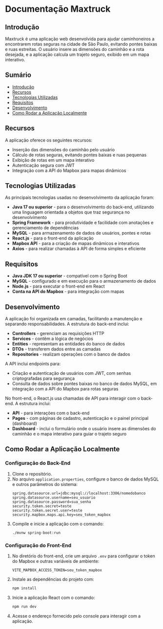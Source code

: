 # Documentação Maxtruck

## Introdução
Maxtruck é uma aplicação web desenvolvida para ajudar caminhoneiros a encontrarem rotas seguras na cidade de São Paulo, evitando pontes baixas e ruas estreitas. O usuário insere as dimensões do caminhão e a rota desejada, e a aplicação calcula um trajeto seguro, exibido em um mapa interativo.

## Sumário
- [Introdução](#introdução)
- [Recursos](#recursos)
- [Tecnologias Utilizadas](#tecnologias-utilizadas)
- [Requisitos](#requisitos)
- [Desenvolvimento](#desenvolvimento)
- [Como Rodar a Aplicação Localmente](#como-rodar-a-aplicação-localmente)

## Recursos
A aplicação oferece os seguintes recursos:
- Inserção das dimensões do caminhão pelo usuário
- Cálculo de rotas seguras, evitando pontes baixas e ruas pequenas
- Exibição de rotas em um mapa interativo
- Autenticação segura com JWT
- Integração com a API do Mapbox para mapas dinâmicos

## Tecnologias Utilizadas
As principais tecnologias usadas no desenvolvimento da aplicação foram:
- **Java 17 ou superior** - para o desenvolvimento do back-end, utilizando uma linguagem orientada a objetos que traz segurança no desenvolvimento
- **Spring Framework** - para produtividade e facilidade com anotações e gerenciamento de dependências
- **MySQL** - para armazenamento de dados de usuários, pontes e rotas
- **React.js** - para o front-end da aplicação
- **Mapbox API** - para a criação de mapas dinâmicos e interativos
- **Axios** - para realizar chamadas à API de forma simples e eficiente

## Requisitos
- **Java JDK 17 ou superior** - compatível com o Spring Boot
- **MySQL** - configurado e em execução para o armazenamento de dados
- **Node.js** - para executar o front-end em React
- **Conta na API do Mapbox** - para integração com mapas

## Desenvolvimento
A aplicação foi organizada em camadas, facilitando a manutenção e separando responsabilidades. A estrutura do back-end inclui:
- **Controllers** - gerenciam as requisições HTTP
- **Services** - contêm a lógica de negócios
- **Entities** - representam as entidades do banco de dados
- **DTOs** - transferem dados entre as camadas
- **Repositories** - realizam operações com o banco de dados

A API inclui endpoints para:
- Criação e autenticação de usuários com JWT, com senhas criptografadas para segurança
- Consulta de dados sobre pontes baixas no banco de dados MySQL, em integração com a API do Mapbox para rotas seguras

No front-end, o React.js usa chamadas de API para interagir com o back-end. A estrutura inclui:
- **API** - para interações com o back-end
- **Pages** - com páginas de cadastro, autenticação e o painel principal (dashboard)
- **Dashboard** - inclui o formulário onde o usuário insere as dimensões do caminhão e o mapa interativo para guiar o trajeto seguro

## Como Rodar a Aplicação Localmente

### Configuração do Back-End
1. Clone o repositório.
2. No arquivo `application.properties`, configure o banco de dados MySQL e outros parâmetros do sistema:
    ```properties
    spring.datasource.url=jdbc:mysql://localhost:3306/nomedobanco
    spring.datasource.username=seu_usuario
    spring.datasource.password=sua_senha
    security.token.secret=teste
    security.token.secret.user=teste
    security.mapbox.maps.api.key=seu_token_mapbox
    ```
3. Compile e inicie a aplicação com o comando:
    ```bash
    ./mvnw spring-boot:run
    ```

### Configuração do Front-End
1. No diretório do front-end, crie um arquivo `.env` para configurar o token do Mapbox e outras variáveis de ambiente:
    ```dotenv
    VITE_MAPBOX_ACCESS_TOKEN=seu_token_mapbox
    ```
2. Instale as dependências do projeto com:
    ```bash
    npm install
    ```
3. Inicie a aplicação React com o comando:
    ```bash
    npm run dev
    ```
4. Acesse o endereço fornecido pelo console para interagir com a aplicação.

